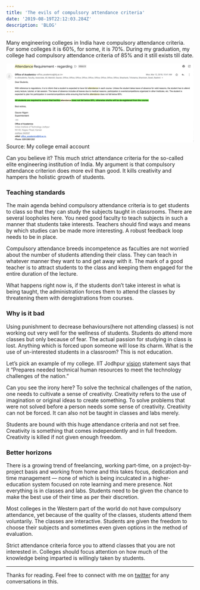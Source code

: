```yaml
---
title: 'The evils of compulsory attendance criteria'
date: '2019-08-19T22:12:03.284Z'
description: 'BLOG'
---
```


Many engineering colleges in India have compulsory attendance criteria. For some colleges it is 60%, for some, it is 70%. During my graduation, my college had compulsory attendance criteria of 85% and it still exists till date.

![Scary email](./1.png)
Source: My college email account

Can you believe it? This much strict attendance criteria for the so-called elite engineering institution of India. My argument is that compulsory attendance criterion does more evil than good. It kills creativity and hampers the holistic growth of students.

### Teaching standards

The main agenda behind compulsory attendance criteria is to get students to class so that they can study the subjects taught in classrooms. There are several loopholes here. You need good faculty to teach subjects in such a manner that students take interests. Teachers should find ways and means by which studies can be made more interesting. A robust feedback loop needs to be in place.

Compulsory attendance breeds incompetence as faculties are not worried about the number of students attending their class. They can teach in whatever manner they want to and get away with it. The mark of a good teacher is to attract students to the class and keeping them engaged for the entire duration of the lecture.

What happens right now is, if the students don’t take interest in what is being taught, the administration forces them to attend the classes by threatening them with deregistrations from courses.

### Why is it bad

Using punishment to decrease behaviours(here not attending classes) is not working out very well for the wellness of students. Students do attend more classes but only because of fear. The actual passion for studying in class is lost. Anything which is forced upon someone will lose its charm. What is the use of un-interested students in a classroom? This is not education.

Let’s pick an example of my college. IIT Jodhpur [vision](http://iitj.ac.in/institute/index.php?id=vision_and_mission) statement says that it “Prepares needed technical human resources to meet the technology challenges of the nation.”

Can you see the irony here? To solve the technical challenges of the nation, one needs to cultivate a sense of creativity. Creativity refers to the use of imagination or original ideas to create something. To solve problems that were not solved before a person needs some sense of creativity. Creativity can not be forced. It can also not be taught in classes and labs merely.

Students are bound with this huge attendance criteria and not set free. Creativity is something that comes independently and in full freedom. Creativity is killed if not given enough freedom.

### Better horizons

There is a growing trend of freelancing, working part-time, on a project-by-project basis and working from home and this takes focus, dedication and time management — none of which is being inculcated in a higher-education system focused on rote learning and mere presence. Not everything is in classes and labs. Students need to be given the chance to make the best use of their time as per their discretion.

Most colleges in the Western part of the world do not have compulsory attendance, yet because of the quality of the classes, students attend them voluntarily. The classes are interactive. Students are given the freedom to choose their subjects and sometimes even given options in the method of evaluation.

Strict attendance criteria force you to attend classes that you are not interested in. Colleges should focus attention on how much of the knowledge being imparted is willingly taken by students.

---

Thanks for reading. Feel free to connect with me on [twitter](https://twitter.com/whoAbhishekSah) for any conversations in this.

